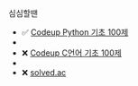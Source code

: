 <!--
**hwangwoojin/hwangwoojin** is a ✨ _special_ ✨ repository because its `README.md` (this file) appears on your GitHub profile.
-->

<!--
✅❌
-->

심심할땐

- ✅ [Codeup Python 기초 100제](https://codeup.kr/problemsetsol.php?psid=33)
- 
- ❌ [Codeup C언어 기초 100제](https://codeup.kr/problemsetsol.php?psid=23)
- 
- ❌ [solved.ac](https://solved.ac) 
